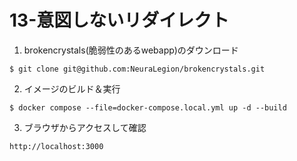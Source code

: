 # 13-意図しないリダイレクト
1. brokencrystals(脆弱性のあるwebapp)のダウンロード
```
$ git clone git@github.com:NeuraLegion/brokencrystals.git
```

2. イメージのビルド＆実行
```
$ docker compose --file=docker-compose.local.yml up -d --build
```

3. ブラウザからアクセスして確認
```
http://localhost:3000
```
